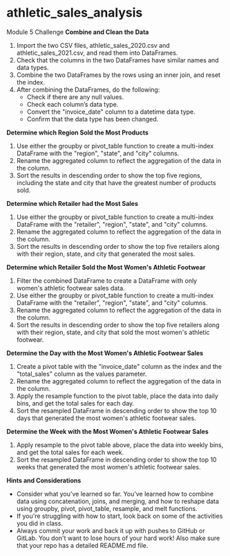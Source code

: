 # athletic_sales_analysis
Module 5 Challenge
**Combine and Clean the Data**
1. Import the two CSV files, athletic_sales_2020.csv and athletic_sales_2021.csv, and read them into DataFrames.
2. Check that the columns in the two DataFrames have similar names and data types.
3. Combine the two DataFrames by the rows using an inner join, and reset the index.
4. After combining the DataFrames, do the following:
    - Check if there are any null values.
    - Check each column’s data type.
    - Convert the "invoice_date" column to a datetime data type.
    - Confirm that the data type has been changed.

**Determine which Region Sold the Most Products**
1. Use either the groupby or pivot_table function to create a multi-index DataFrame with the "region", "state", and "city" columns.
2. Rename the aggregated column to reflect the aggregation of the data in the column.
3. Sort the results in descending order to show the top five regions, including the state and city that have the greatest number of products sold.

**Determine which Retailer had the Most Sales**
1. Use either the groupby or pivot_table function to create a multi-index DataFrame with the "retailer", "region", "state", and "city" columns.
2. Rename the aggregated column to reflect the aggregation of the data in the column.
3. Sort the results in descending order to show the top five retailers along with their region, state, and city that generated the most sales.

**Determine which Retailer Sold the Most Women's Athletic Footwear**
1. Filter the combined DataFrame to create a DataFrame with only women's athletic footwear sales data.
2. Use either the groupby or pivot_table function to create a multi-index DataFrame with the "retailer", "region", "state", and "city" columns.
3. Rename the aggregated column to reflect the aggregation of the data in the column.
4. Sort the results in descending order to show the top five retailers along with their region, state, and city that sold the most women's athletic footwear.

**Determine the Day with the Most Women's Athletic Footwear Sales**
1. Create a pivot table with the "invoice_date" column as the index and the "total_sales" column as the values parameter.
2. Rename the aggregated column to reflect the aggregation of the data in the column.
3. Apply the resample function to the pivot table, place the data into daily bins, and get the total sales for each day.
4. Sort the resampled DataFrame in descending order to show the top 10 days that generated the most women's athletic footwear sales.

**Determine the Week with the Most Women's Athletic Footwear Sales**
1. Apply resample to the pivot table above, place the data into weekly bins, and get the total sales for each week.
2. Sort the resampled DataFrame in descending order to show the top 10 weeks that generated the most women's athletic footwear sales.

**Hints and Considerations**
- Consider what you've learned so far. You’ve learned how to combine data using concatenation, joins, and merging, and how to reshape data using groupby, pivot, pivot_table, resample, and melt functions.
- If you're struggling with how to start, look back on some of the activities you did in class.
- Always commit your work and back it up with pushes to GitHub or GitLab. You don't want to lose hours of your hard work! Also make sure that your repo has a detailed README.md file.